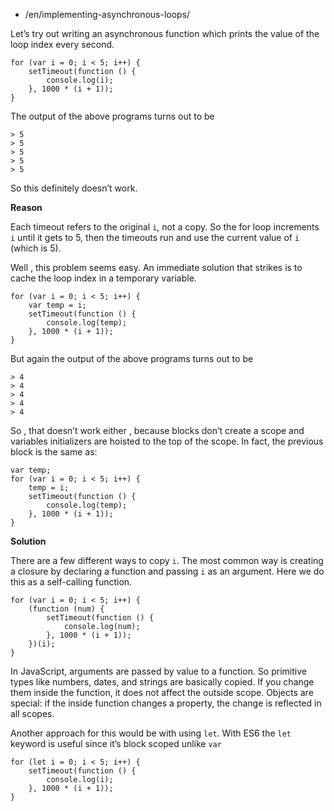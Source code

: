 -   /en/implementing-asynchronous-loops/

Let’s try out writing an asynchronous function which prints the value of the loop index every second.

    for (var i = 0; i < 5; i++) {
        setTimeout(function () {
            console.log(i);
        }, 1000 * (i + 1));
    }

The output of the above programs turns out to be

    > 5
    > 5
    > 5
    > 5
    > 5

So this definitely doesn’t work.

**Reason**

Each timeout refers to the original `i`, not a copy. So the for loop increments `i` until it gets to 5, then the timeouts run and use the current value of `i` (which is 5).

Well , this problem seems easy. An immediate solution that strikes is to cache the loop index in a temporary variable.

    for (var i = 0; i < 5; i++) {
        var temp = i;
        setTimeout(function () {
            console.log(temp);
        }, 1000 * (i + 1));
    }

But again the output of the above programs turns out to be

    > 4
    > 4
    > 4
    > 4
    > 4

So , that doesn’t work either , because blocks don’t create a scope and variables initializers are hoisted to the top of the scope. In fact, the previous block is the same as:

    var temp;
    for (var i = 0; i < 5; i++) {
        temp = i;
        setTimeout(function () {
            console.log(temp);
        }, 1000 * (i + 1));
    }

**Solution**

There are a few different ways to copy `i`. The most common way is creating a closure by declaring a function and passing `i` as an argument. Here we do this as a self-calling function.

    for (var i = 0; i < 5; i++) {
        (function (num) {
            setTimeout(function () {
                console.log(num);
            }, 1000 * (i + 1));
        })(i);
    }

In JavaScript, arguments are passed by value to a function. So primitive types like numbers, dates, and strings are basically copied. If you change them inside the function, it does not affect the outside scope. Objects are special: if the inside function changes a property, the change is reflected in all scopes.

Another approach for this would be with using `let`. With ES6 the `let` keyword is useful since it’s block scoped unlike `var`

    for (let i = 0; i < 5; i++) {
        setTimeout(function () {
            console.log(i);
        }, 1000 * (i + 1));
    }
